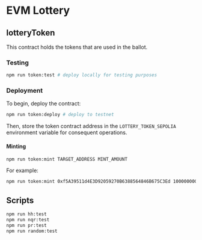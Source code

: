 # EVM Lottery

## lotteryToken

This contract holds the tokens that are used in the ballot.

### Testing

```bash
npm run token:test # deploy locally for testing purposes
```

### Deployment

To begin, deploy the contract:

```bash
npm run token:deploy # deploy to testnet
```

Then, store the token contract address in the `LOTTERY_TOKEN_SEPOLIA` environment variable for consequent operations.

#### Minting

```bash
npm run token:mint TARGET_ADDRESS MINT_AMOUNT
```

For example:

```bash
npm run token:mint 0xf5A39511d4E3D92059270B6388564846B675C3Ed 1000000000000000000000
```

## Scripts

```bash
npm run hh:test
npm run nqr:test
npm run pr:test
npm run random:test
```
